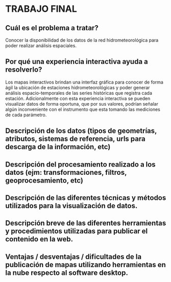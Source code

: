 # TRABAJO FINAL

## Cuál es el problema a tratar?

Conocer la disponibilidad de los datos de la red hidrometeorológica para poder realizar análisis espaciales.

## Por qué una experiencia interactiva ayuda a resolverlo?

Los mapas interactivos brindan una interfaz gráfica para conocer de forma ágil la ubicación de estaciones hidrometeorológicas y poder generar análisis espacio-temporales de las series históricas que registra cada estación. Adicionalmente con esta experiencia interactiva se pueden visualizar datos de forma oportuna, que por sus valores, podrían señalar algún inconveniente con el instrumento que esta tomando las mediciones de cada parámetro.

## Descripción de los datos (tipos de geometrías, atributos, sistemas de referencia, urls para descarga de la información, etc)
## Descripción del procesamiento realizado a los datos (ejm: transformaciones, filtros, geoprocesamiento, etc)
## Descripción de las diferentes técnicas y métodos utilizados para la visualización de datos.
## Descripción breve de las diferentes herramientas y procedimientos utilizadas para publicar el contenido en la web.
## Ventajas / desventajas / dificultades de la publicación de mapas utilizando herramientas en la nube respecto al software desktop.
